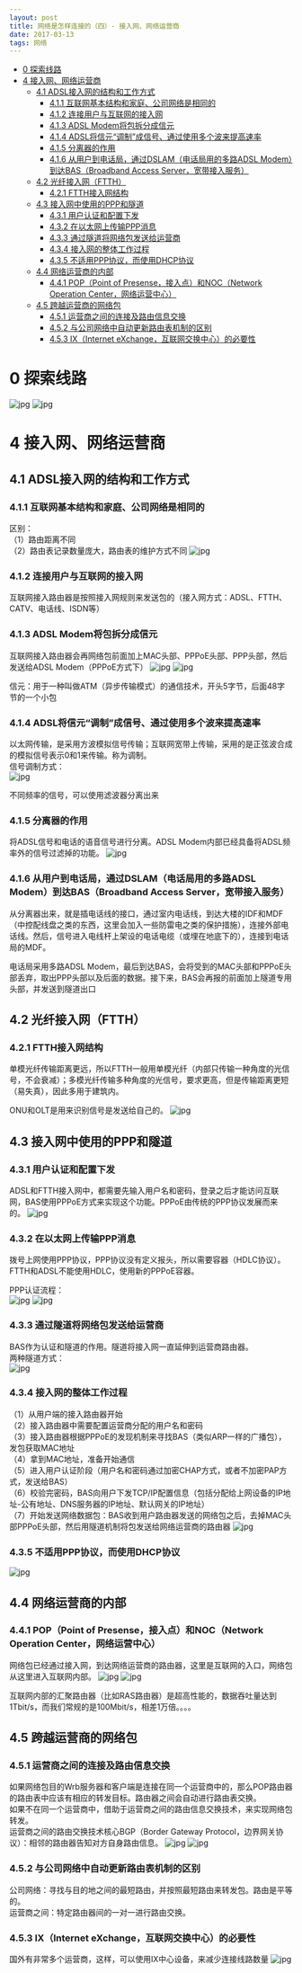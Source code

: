 ```yaml
---
layout: post
title: 网络是怎样连接的（四）- 接入网、网络运营商
date: 2017-03-13
tags: 网络
---
```


<!-- TOC -->

- [0 探索线路](#0-探索线路)
- [4 接入网、网络运营商](#4-接入网网络运营商)
    - [4.1 ADSL接入网的结构和工作方式](#41-adsl接入网的结构和工作方式)
        - [4.1.1 互联网基本结构和家庭、公司网络是相同的](#411-互联网基本结构和家庭公司网络是相同的)
        - [4.1.2 连接用户与互联网的接入网](#412-连接用户与互联网的接入网)
        - [4.1.3 ADSL Modem将包拆分成信元](#413-adsl-modem将包拆分成信元)
        - [4.1.4 ADSL将信元“调制”成信号、通过使用多个波来提高速率](#414-adsl将信元调制成信号通过使用多个波来提高速率)
        - [4.1.5 分离器的作用](#415-分离器的作用)
        - [4.1.6 从用户到电话局，通过DSLAM（电话局用的多路ADSL Modem）到达BAS（Broadband Access Server，宽带接入服务）](#416-从用户到电话局通过dslam电话局用的多路adsl-modem到达basbroadband-access-server宽带接入服务)
    - [4.2 光纤接入网（FTTH）](#42-光纤接入网ftth)
        - [4.2.1 FTTH接入网结构](#421-ftth接入网结构)
    - [4.3 接入网中使用的PPP和隧道](#43-接入网中使用的ppp和隧道)
        - [4.3.1 用户认证和配置下发](#431-用户认证和配置下发)
        - [4.3.2 在以太网上传输PPP消息](#432-在以太网上传输ppp消息)
        - [4.3.3 通过隧道将网络包发送给运营商](#433-通过隧道将网络包发送给运营商)
        - [4.3.4 接入网的整体工作过程](#434-接入网的整体工作过程)
        - [4.3.5 不适用PPP协议，而使用DHCP协议](#435-不适用ppp协议而使用dhcp协议)
    - [4.4 网络运营商的内部](#44-网络运营商的内部)
        - [4.4.1 POP（Point of Presense，接入点）和NOC（Network Operation Center，网络运营中心）](#441-poppoint-of-presense接入点和nocnetwork-operation-center网络运营中心)
    - [4.5 跨越运营商的网络包](#45-跨越运营商的网络包)
        - [4.5.1 运营商之间的连接及路由信息交换](#451-运营商之间的连接及路由信息交换)
        - [4.5.2 与公司网络中自动更新路由表机制的区别](#452-与公司网络中自动更新路由表机制的区别)
        - [4.5.3 IX（Internet eXchange，互联网交换中心）的必要性](#453-ixinternet-exchange互联网交换中心的必要性)

<!-- /TOC -->

# 0 探索线路

![jpg](/images/post/network_connect/1/01.jpg)
![jpg](/images/post/network_connect/1/02.jpg)

# 4 接入网、网络运营商

## 4.1 ADSL接入网的结构和工作方式

### 4.1.1 互联网基本结构和家庭、公司网络是相同的

区别：  
（1）路由距离不同  
（2）路由表记录数量庞大，路由表的维护方式不同
![jpg](/images/post/network_connect/4/64.jpg)

### 4.1.2 连接用户与互联网的接入网

互联网接入路由器是按照接入网规则来发送包的（接入网方式：ADSL、FTTH、CATV、电话线、ISDN等）

### 4.1.3 ADSL Modem将包拆分成信元

互联网接入路由器会再网络包前面加上MAC头部、PPPoE头部、PPP头部，然后发送给ADSL Modem（PPPoE方式下）
![jpg](/images/post/network_connect/4/65.jpg)
![jpg](/images/post/network_connect/4/66.jpg)

信元：用于一种叫做ATM（异步传输模式）的通信技术，开头5字节，后面48字节的一个小包

### 4.1.4 ADSL将信元“调制”成信号、通过使用多个波来提高速率

以太网传输，是采用方波模拟信号传输；互联网宽带上传输，采用的是正弦波合成的模拟信号表示0和1来传输。称为调制。  
信号调制方式：  
![jpg](/images/post/network_connect/4/67.jpg)

不同频率的信号，可以使用滤波器分离出来

### 4.1.5 分离器的作用

将ADSL信号和电话的语音信号进行分离。ADSL Modem内部已经具备将ADSL频率外的信号过滤掉的功能。
![jpg](/images/post/network_connect/4/68.jpg)

### 4.1.6 从用户到电话局，通过DSLAM（电话局用的多路ADSL Modem）到达BAS（Broadband Access Server，宽带接入服务）

从分离器出来，就是插电话线的接口，通过室内电话线，到达大楼的IDF和MDF（中控配线盘之类的东西，这里会加入一些防雷电之类的保护措施），连接外部电话线。然后，信号进入电线杆上架设的电话电缆（或埋在地底下的），连接到电话局的MDF。  

电话局采用多路ADSL Modem，最后到达BAS，会将受到的MAC头部和PPPoE头部丢弃，取出PPP头部以及后面的数据。接下来，BAS会再报的前面加上隧道专用头部，并发送到隧道出口

## 4.2 光纤接入网（FTTH）

### 4.2.1 FTTH接入网结构

单模光纤传输距离更远，所以FTTH一般用单模光纤（内部只传输一种角度的光信号，不会衰减）；多模光纤传输多种角度的光信号，要求更高，但是传输距离更短（易失真），因此多用于建筑内。  

ONU和OLT是用来识别信号是发送给自己的。
![jpg](/images/post/network_connect/4/69.jpg)

## 4.3 接入网中使用的PPP和隧道

### 4.3.1 用户认证和配置下发

ADSL和FTTH接入网中，都需要先输入用户名和密码，登录之后才能访问互联网，BAS使用PPPoE方式来实现这个功能。PPPoE由传统的PPP协议发展而来的。
![jpg](/images/post/network_connect/4/70.jpg)

### 4.3.2 在以太网上传输PPP消息

拨号上网使用PPP协议，PPP协议没有定义报头，所以需要容器（HDLC协议）。  
FTTH和ADSL不能使用HDLC，使用新的PPPoE容器。  

PPP认证流程：  
![jpg](/images/post/network_connect/4/71.jpg)
![jpg](/images/post/network_connect/4/72.jpg)

### 4.3.3 通过隧道将网络包发送给运营商

BAS作为认证和隧道的作用。隧道将接入网一直延伸到运营商路由器。  
两种隧道方式：  
![jpg](/images/post/network_connect/4/73.jpg)

### 4.3.4 接入网的整体工作过程

（1）从用户端的接入路由器开始  
（2）接入路由器中需要配置运营商分配的用户名和密码  
（3）接入路由器根据PPPoE的发现机制来寻找BAS（类似ARP一样的广播包），发包获取MAC地址  
（4）拿到MAC地址，准备开始通信  
（5）进入用户认证阶段（用户名和密码通过加密CHAP方式，或者不加密PAP方式，发送给BAS）  
（6）校验完密码，BAS向用户下发TCP/IP配置信息（包括分配给上网设备的IP地址-公有地址、DNS服务器的IP地址、默认网关的IP地址）  
（7）开始发送网络数据包：BAS收到用户路由器发送的网络包之后，去掉MAC头部PPPoE头部，然后用隧道机制将包发送给网络运营商的路由器
![jpg](/images/post/network_connect/4/74.jpg)

### 4.3.5 不适用PPP协议，而使用DHCP协议

![jpg](/images/post/network_connect/4/75.jpg)

## 4.4 网络运营商的内部

### 4.4.1 POP（Point of Presense，接入点）和NOC（Network Operation Center，网络运营中心）

网络包已经通过接入网，到达网络运营商的路由器，这里是互联网的入口，网络包从这里进入互联网内部。
![jpg](/images/post/network_connect/4/76.jpg)
![jpg](/images/post/network_connect/4/77.jpg)

互联网内部的汇聚路由器（比如RAS路由器）是超高性能的，数据吞吐量达到1Tbit/s，而我们常规的是100Mbit/s，相差1万倍。。。。

## 4.5 跨越运营商的网络包

### 4.5.1 运营商之间的连接及路由信息交换

如果网络包目的Wrb服务器和客户端是连接在同一个运营商中的，那么POP路由器的路由表中应该有相应的转发目标。路由器之间会自动进行路由表交换。  
如果不在同一个运营商中，借助于运营商之间的路由信息交换技术，来实现网络包转发。  
运营商之间的路由交换技术核心BGP（Border Gateway Protocol，边界网关协议）：相邻的路由器告知对方自身路由信息。
![jpg](/images/post/network_connect/4/78.jpg)
![jpg](/images/post/network_connect/4/79.jpg)

### 4.5.2 与公司网络中自动更新路由表机制的区别

公司网络：寻找与目的地之间的最短路由，并按照最短路由来转发包。路由是平等的。  
运营商之间：特定路由器间的一对一进行路由交换。

### 4.5.3 IX（Internet eXchange，互联网交换中心）的必要性

国外有非常多个运营商，这样，可以使用IX中心设备，来减少连接线路数量
![jpg](/images/post/network_connect/4/80.jpg)
